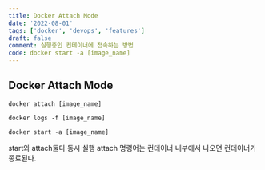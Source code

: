 ```yaml
---
title: Docker Attach Mode
date: '2022-08-01'
tags: ['docker', 'devops', 'features']
draft: false
comment: 실행중인 컨테이너에 접속하는 방법
code: docker start -a [image_name]
---
```


## Docker Attach Mode

```docker
docker attach [image_name]

docker logs -f [image_name]

docker start -a [image_name]
```

start와 attach둘다 동시 실행
attach 명령어는 컨테이너 내부에서 나오면 컨테이너가 종료된다.
